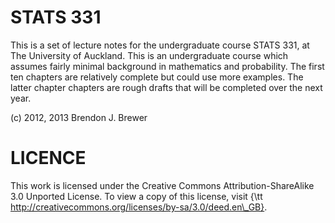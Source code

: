 STATS 331
=========

This is a set of lecture notes for the undergraduate course STATS 331, at
The University of Auckland. This is an undergraduate course which assumes fairly
minimal background in mathematics and probability. The first ten chapters are
relatively complete but could use more examples. The latter chapter chapters
are rough drafts that will be completed over the next year.

(c) 2012, 2013 Brendon J. Brewer

LICENCE
=======
This work is licensed under the Creative Commons Attribution-ShareAlike 3.0 Unported License. To view a copy of this license, visit {\tt http://creativecommons.org/licenses/by-sa/3.0/deed.en\_GB}.

